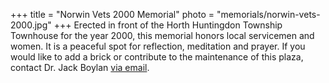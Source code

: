 +++
title = "Norwin Vets 2000 Memorial"
photo = "memorials/norwin-vets-2000.jpg"
+++
Erected in front of the Horth Huntingdon Township Townhouse for the year 2000, this memorial honors local servicemen and women. It is a peaceful spot for reflection, meditation and prayer. If you would like to add a brick or contribute to the maintenance of this plaza, contact Dr. Jack Boylan [via email](mailto:jack.boylan@nsdcf.org).
